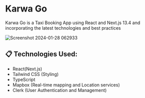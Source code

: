 # Karwa Go
Karwa Go is a Taxi Booking App using React and Next.js 13.4 and incorporating the latest technologies and best practices


![Screenshot 2024-01-28 062933](https://github.com/Imam-Abubakar/karwa-go/assets/54324954/4316fd53-8f97-4f36-8bee-8d87e99e48fe)

## 📋 Technologies Used:
- React(Next.js)
- Tailwind CSS (Styling)
- TypeScript
- Mapbox (Real-time mapping and Location services)
- Clerk (User Authentication and Management)
